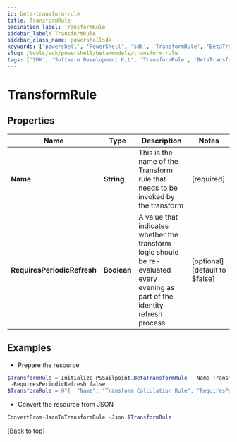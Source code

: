 ```yaml
---
id: beta-transform-rule
title: TransformRule
pagination_label: TransformRule
sidebar_label: TransformRule
sidebar_class_name: powershellsdk
keywords: ['powershell', 'PowerShell', 'sdk', 'TransformRule', 'BetaTransformRule'] 
slug: /tools/sdk/powershell/beta/models/transform-rule
tags: ['SDK', 'Software Development Kit', 'TransformRule', 'BetaTransformRule']
---
```



# TransformRule

## Properties

Name | Type | Description | Notes
------------ | ------------- | ------------- | -------------
**Name** | **String** | This is the name of the Transform rule that needs to be invoked by the transform | [required]
**RequiresPeriodicRefresh** | **Boolean** | A value that indicates whether the transform logic should be re-evaluated every evening as part of the identity refresh process | [optional] [default to $false]

## Examples

- Prepare the resource
```powershell
$TransformRule = Initialize-PSSailpoint.BetaTransformRule  -Name Transform Calculation Rule `
 -RequiresPeriodicRefresh false
$TransformRule = @"{  "Name": "Transform Calculation Rule", "RequiresPeriodicRefresh": "false "}"@
```

- Convert the resource from JSON
```powershell
ConvertFrom-JsonToTransformRule -Json $TransformRule
```


[[Back to top]](#) 

